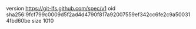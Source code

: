 version https://git-lfs.github.com/spec/v1
oid sha256:9fcf799c0009d5f2ad4d4790f817a92007559ef342cc6fe2c9a500314fbd60be
size 1010
